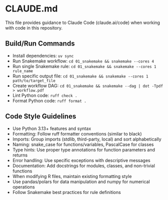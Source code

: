 # CLAUDE.md

This file provides guidance to Claude Code (claude.ai/code) when working with code in this repository.

## Build/Run Commands
- Install dependencies: `uv sync`
- Run Snakemake workflow: `cd 01_snakemake && snakemake --cores 4`
- Run single Snakemake rule: `cd 01_snakemake && snakemake --cores 1 rule_name`
- Run specific output file: `cd 01_snakemake && snakemake --cores 1 path/to/target_file`
- Create workflow DAG: `cd 01_snakemake && snakemake --dag | dot -Tpdf > workflow.pdf`
- Lint Python code: `ruff check .`
- Format Python code: `ruff format .`

## Code Style Guidelines
- Use Python 3.13+ features and syntax
- Formatting: Follow ruff formatter conventions (similar to black)
- Imports: Group imports (stdlib, third-party, local) and sort alphabetically
- Naming: snake_case for functions/variables, PascalCase for classes
- Type hints: Use proper type annotations for function parameters and returns
- Error handling: Use specific exceptions with descriptive messages
- Documentation: Add docstrings for modules, classes, and non-trivial functions
- When modifying R files, maintain existing formatting style
- Use pandas/polars for data manipulation and numpy for numerical operations
- Follow Snakemake best practices for rule definitions